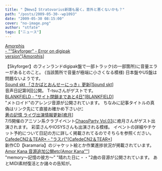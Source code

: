 ```yaml
---
title: "【News】Stratovarius新譜も届く。意外と悪くないかも？"
path: "/posts/2009-05-30--wp1093"
date: "2009-05-30 08:15:00"
cover: "no-image.png"
author: "stfate"
tags: ["ニュース"]
---
```


<style type="text/css">
<!--
p {white-space: pre-wrap};
-->
</style>

<a class="topics" href="http://www.amorphis.net/" target="_blank">Amorphis - "“Skyforger” - Error on digipak version"</a><span class="junre">[<a href="http://www.amorphis.net/" target="_blank">Amorphis</a>]</span>
<div class="news">【Skyforger】のフィンランドdigipak盤で一部トラック(の一部箇所)に音量エラーがあるとのこと。
(当該箇所で音量が極端に小さくなる模様)
日本盤やUS盤は問題ないようです。</div>
<a class="topics" href="http://www.voiceblog.jp/tuten/" target="_blank">Sound skt 「さかばとおんせーにっき」更新</a><span class="junre">[<a href="http://tuutenn.s66.xrea.com/" target="_blank">Sound skt</a>]</span>
<div class="news">音声日記第9回公開。
T-tsuさんがゲストです。</div>
<a class="topics" href="http://blankfield.but.jp/" target="_blank">BLANKFIELD - "サイト閉鎖まであと4日"</a><span class="junre">[<a href="http://blankfield.but.jp/" target="_blank">BLANKFIELD</a>]</span>
<div class="news">"メトロイド"のアレンジ音源が公開されています。
ちなみに記事タイトルの真偽はリンク先にて直接お確かめ下さい(ﾅﾆ</div>
<a class="topics" href="http://aonokioku.sakura.ne.jp/" target="_blank">蒼の記憶 ライヴ出演情報更新</a><span class="junre">[<a href="http://aonokioku.sakura.ne.jp/" target="_blank">癒月</a>]</span>
<div class="news">7/5開催のアニソン系クラブイベント<a href="http://www.chaosparty.jp/schedule.html" target="_blank">ChaosParty Vol.03</a>に癒月さんがゲスト出演されます。
彩菜さんやIOSYSさんも出演される模様。
イベントの詳細やチケット予約について日記の方に詳しく掲載されてるのでそちらを参照ください。</div>
<a class="topics" href="http://homepage2.nifty.com/cn2/" target="_blank">CafedeCN2＆TEAR* - "ラスパ"</a><span class="junre">[<a href="http://homepage2.nifty.com/cn2/" target="_blank">CafedeCN2＆TEAR*</a>]</span>
<div class="news">新作CD【karamaria】のジャケット絵とか作業進捗状況が掲載されています。</div>
<a class="topics" href="http://amorkana.jp/index.html" target="_blank">Amor Kana 音源追加公開etc</a><span class="junre">[<a href="http://amorkana.jp/index.html" target="_blank">Amor Kana""</a>]</span>
<div class="news">"memory～記憶の彼方～" "晴れた日に・・"2曲の音源が公開されています。
あとMIDI素材復活とか諸々の告知が。</div>
